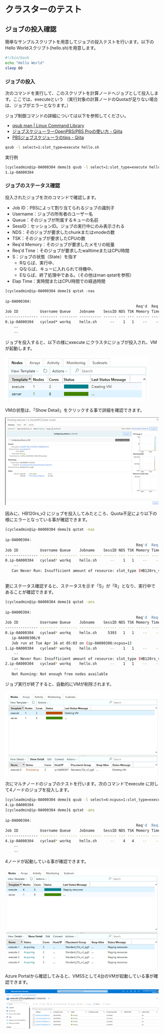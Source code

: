 # クラスターのテスト

## ジョブの投入確認

簡単なサンプルスクリプトを用意してジョブの投入テストを行います。以下のHello Worldスクリプト(hello.sh)を用意します。

```bash
#!/bin/bash
echo "Hello World"
sleep 60
```

### ジョブの投入

次のコマンドを実行して、このスクリプトを計算ノードへジョブとして投入します。ここでは、executeという
（実行対象の計算ノードのQuotaが足りない場合は、ジョブがエラーとなります。）

ジョブ制御コマンドの詳細については以下を参照してください。
+ [qsub man | Linux Command Library](https://linuxcommandlibrary.com/man/qsub)
+ [ジョブスケジューラーOpenPBS/PBS Proの使い方 - Qiita](https://qiita.com/amasaki203/items/4c78d08a100a99cfc323)
+ [PBSジョブスケジューラのtips - Qiita](https://qiita.com/H1r0ak1Y0sh10ka/items/21b9a1a28bcbfbf1d8ab)

```bash
qsub -l select=1:slot_type=execute hello.sh
```

実行例

```bash [実行例]
[cycleadmin@ip-0A000304 demo]$ qsub -l select=1:slot_type=execute hello.sh
1.ip-0A000304
```

### ジョブのステータス確認

投入されたジョブを次のコマンドで確認します。
+ Job ID：PBSによって割り当てられるジョブの識別子
+ Username：ジョブの所有者のユーザー名
+ Queue：そのジョブが所属するキューの名前
+ SessID：セッションID。ジョブの実行中にのみ表示される
+ NDS：そのジョブが要求したchunkまたはvnodeの数
+ TSK：そのジョブが要求したCPUの数
+ Req'd Memory：そのジョブが要求したメモリの総量
+ Req'd Time：そのジョブが要求したwalltimeまたはCPU時間
+ S：ジョブの状態（State）を指す
  + Rならば、実行中、
  + Qならば、キューに入れられて待機中、
  + Eならば、終了処理中である。（その他はman qstatを参照）
+ Elap Time：実時間またはCPU時間での経過時間

```txt
[cycleadmin@ip-0A000304 demo]$ qstat -nas

ip-0A000304:
                                                            Req'd  Req'd   Elap
Job ID          Username Queue    Jobname    SessID NDS TSK Memory Time  S Time
--------------- -------- -------- ---------- ------ --- --- ------ ----- - -----
0.ip-0A000304   cyclead* workq    hello.sh      --    1   1    --    --  Q   --
    --
    --
```

ジョブを投入すると、以下の様にexecute にクラスタにジョブが投入され、VM
が起動します。

![ジョブ投入後のノードの状態](/docs/images/node_status_after_job_submit.png)

VMの状態は、「Show Detail」をクリックする事で詳細を確認できます。

![ノードの状態詳細](/docs/images/node_status_detail.png)


因みに、HB120rs_v2 にジョブを投入してみたところ、Quota不足により以下の様にエラーとなっている事が確認できます。

```bash
[cycleadmin@ip-0A000304 demo]$ qstat -nas

ip-0A000304:
                                                            Req'd  Req'd   Elap
Job ID          Username Queue    Jobname    SessID NDS TSK Memory Time  S Time
--------------- -------- -------- ---------- ------ --- --- ------ ----- - -----
0.ip-0A000304   cyclead* workq    hello.sh      --    1   1    --    --  Q   --
    --
   Can Never Run: Insufficient amount of resource: slot_type (HB120rs_v2 !...
   
```

更にステータス確認すると、ステータスを示す「S」が「R」となり、実行中であることが確認できます。

```bash
[cycleadmin@ip-0A000304 demo]$ qstat -ans

ip-0A000304:
                                                            Req'd  Req'd   Elap
Job ID          Username Queue    Jobname    SessID NDS TSK Memory Time  S Time
--------------- -------- -------- ---------- ------ --- --- ------ ----- - -----
0.ip-0A000304   cyclead* workq    hello.sh     5393   1   1    --    --  R 00:00
   ip-0A000306/0
   Job run at Tue Apr 16 at 05:03 on (ip-0A000306:ncpus=1)
1.ip-0A000304   cyclead* workq    hello.sh      --    1   1    --    --  Q   --
    --
   Can Never Run: Insufficient amount of resource: slot_type (HB120rs_v3 !...
2.ip-0A000304   cyclead* workq    hello.sh      --    1   1    --    --  Q   --
    --
   Not Running: Not enough free nodes available
```

ジョブ実行が終了すると、自動的にVMが削除されます。

![ノード停止中](/docs/images/node_stopping.png)


次にマルチノードのジョブのテストを行います。次のコマンドでexecute に対して4ノードのジョブを投入します。

```bash
[cycleadmin@ip-0A000304 demo]$ qsub -l select=4:ncpus=1:slot_type=execute hello.sh
4.ip-0A000304
[cycleadmin@ip-0A000304 demo]$ qstat -ans

ip-0A000304:
                                                            Req'd  Req'd   Elap
Job ID          Username Queue    Jobname    SessID NDS TSK Memory Time  S Time
--------------- -------- -------- ---------- ------ --- --- ------ ----- - -----
4.ip-0A000304   cyclead* workq    hello.sh      --    4   4    --    --  Q   --
    --
    --
```

4ノードが起動している事が確認できます。

![4ノード起動中](/docs/images/4nodes_starting.png)

Azure Portalから確認してみると、VMSSとして4台のVMが起動している事が確認できます。

![4ノード起動ポータルでの確認](/docs/images/4nodes_starting_on_portal.png)
